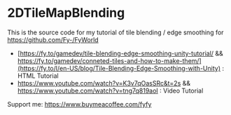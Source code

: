 # 2DTileMapBlending
This is the source code for my tutorial of tile blending / edge smoothing for https://github.com/Fy-/FyWorld

- [https://fy.to/gamedev/tile-blending-edge-smoothing-unity-tutorial/ && https://fy.to/gamedev/conneted-tiles-and-how-to-make-them/](https://fy.to/l/en-US/blog/Tile-Blending-Edge-Smoothing-with-Unity) : HTML Tutorial
- https://www.youtube.com/watch?v=K3v7qOasSRc&t=2s && https://www.youtube.com/watch?v=tng7q819aoI : Video Tutorial

Support me: https://www.buymeacoffee.com/fyfy
